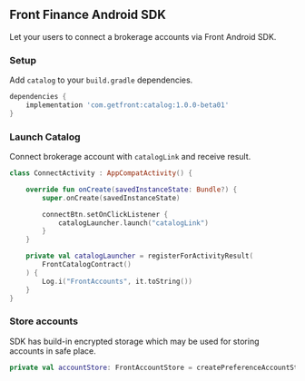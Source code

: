 ## Front Finance Android SDK

Let your users to connect a brokerage accounts via Front Android SDK.

### Setup

Add `catalog` to your `build.gradle` dependencies.

```groovy
dependencies {
    implementation 'com.getfront:catalog:1.0.0-beta01'
}
```

### Launch Catalog

Connect brokerage account with `catalogLink` and receive result.

```kotlin
class ConnectActivity : AppCompatActivity() {

    override fun onCreate(savedInstanceState: Bundle?) {
        super.onCreate(savedInstanceState)

        connectBtn.setOnClickListener {
            catalogLauncher.launch("catalogLink")
        }
    }

    private val catalogLauncher = registerForActivityResult(
        FrontCatalogContract()
    ) {
        Log.i("FrontAccounts", it.toString())
    }
}
```

### Store accounts

SDK has build-in encrypted storage which may be used for storing accounts in safe place.

```kotlin
private val accountStore: FrontAccountStore = createPreferenceAccountStore(context)
```

